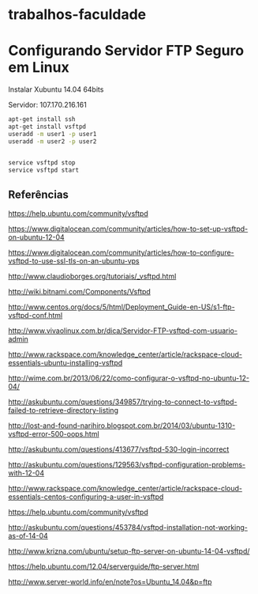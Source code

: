 trabalhos-faculdade
===================


# Configurando Servidor FTP Seguro em Linux




Instalar Xubuntu 14.04 64bits

Servidor: 107.170.216.161



```bash
apt-get install ssh
apt-get install vsftpd
useradd -m user1 -p user1
useradd -m user2 -p user2


service vsftpd stop
service vsftpd start
```





## Referências


https://help.ubuntu.com/community/vsftpd

https://www.digitalocean.com/community/articles/how-to-set-up-vsftpd-on-ubuntu-12-04

https://www.digitalocean.com/community/articles/how-to-configure-vsftpd-to-use-ssl-tls-on-an-ubuntu-vps

http://www.claudioborges.org/tutoriais/_vsftpd.html

http://wiki.bitnami.com/Components/Vsftpd

http://www.centos.org/docs/5/html/Deployment_Guide-en-US/s1-ftp-vsftpd-conf.html

http://www.vivaolinux.com.br/dica/Servidor-FTP-vsftpd-com-usuario-admin

http://www.rackspace.com/knowledge_center/article/rackspace-cloud-essentials-ubuntu-installing-vsftpd

http://wime.com.br/2013/06/22/como-configurar-o-vsftpd-no-ubuntu-12-04/

http://askubuntu.com/questions/349857/trying-to-connect-to-vsftpd-failed-to-retrieve-directory-listing

http://lost-and-found-narihiro.blogspot.com.br/2014/03/ubuntu-1310-vsftpd-error-500-oops.html

http://askubuntu.com/questions/413677/vsftpd-530-login-incorrect

http://askubuntu.com/questions/129563/vsftpd-configuration-problems-with-12-04

http://www.rackspace.com/knowledge_center/article/rackspace-cloud-essentials-centos-configuring-a-user-in-vsftpd

https://help.ubuntu.com/community/vsftpd

http://askubuntu.com/questions/453784/vsftpd-installation-not-working-as-of-14-04

http://www.krizna.com/ubuntu/setup-ftp-server-on-ubuntu-14-04-vsftpd/

https://help.ubuntu.com/12.04/serverguide/ftp-server.html

http://www.server-world.info/en/note?os=Ubuntu_14.04&p=ftp


